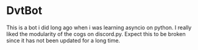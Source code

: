 # DvtBot

This is a bot i did long ago when i was learning asyncio on python. I really liked the modularity of the cogs on discord.py. Expect this to be broken since it has not been updated for a long time.
